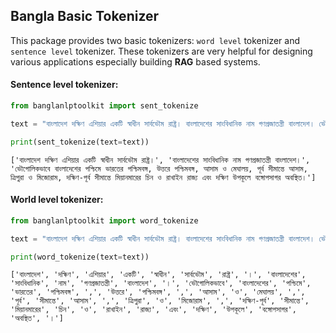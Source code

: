 ## Bangla Basic Tokenizer
This package provides two basic tokenizers: `word level` tokenizer and `sentence level` tokenizer. These tokenizers are very helpful for designing various applications especially building **RAG** based systems.

#### Sentence level tokenizer:

````python
from banglanlptoolkit import sent_tokenize

text = "বাংলাদেশ দক্ষিণ এশিয়ার একটি স্বাধীন সার্বভৌম রাষ্ট্র। বাংলাদেশের সাংবিধানিক নাম গণপ্রজাতন্ত্রী বাংলাদেশ। ভৌগোলিকভাবে বাংলাদেশের পশ্চিমে ভারতের পশ্চিমবঙ্গ, উত্তরে পশ্চিমবঙ্গ, আসাম ও মেঘালয়, পূর্ব সীমান্তে আসাম, ত্রিপুরা ও মিজোরাম, দক্ষিণ-পূর্ব সীমান্তে মিয়ানমারের চিন ও রাখাইন রাজ্য এবং দক্ষিণ উপকূলে বঙ্গোপসাগর অবস্থিত।"

print(sent_tokenize(text=text))
````

```
['বাংলাদেশ দক্ষিণ এশিয়ার একটি স্বাধীন সার্বভৌম রাষ্ট্র।', 'বাংলাদেশের সাংবিধানিক নাম গণপ্রজাতন্ত্রী বাংলাদেশ।', 'ভৌগোলিকভাবে বাংলাদেশের পশ্চিমে ভারতের পশ্চিমবঙ্গ, উত্তরে পশ্চিমবঙ্গ, আসাম ও মেঘালয়, পূর্ব সীমান্তে আসাম, ত্রিপুরা ও মিজোরাম, দক্ষিণ-পূর্ব সীমান্তে মিয়ানমারের চিন ও রাখাইন রাজ্য এবং দক্ষিণ উপকূলে বঙ্গোপসাগর অবস্থিত।']
```
#### World level tokenizer:

```python
from banglanlptoolkit import word_tokenize

text = "বাংলাদেশ দক্ষিণ এশিয়ার একটি স্বাধীন সার্বভৌম রাষ্ট্র। বাংলাদেশের সাংবিধানিক নাম গণপ্রজাতন্ত্রী বাংলাদেশ। ভৌগোলিকভাবে বাংলাদেশের পশ্চিমে ভারতের পশ্চিমবঙ্গ, উত্তরে পশ্চিমবঙ্গ, আসাম ও মেঘালয়, পূর্ব সীমান্তে আসাম, ত্রিপুরা ও মিজোরাম, দক্ষিণ-পূর্ব সীমান্তে মিয়ানমারের চিন ও রাখাইন রাজ্য এবং দক্ষিণ উপকূলে বঙ্গোপসাগর অবস্থিত।"

print(word_tokenize(text=text))
```
```
['বাংলাদেশ', 'দক্ষিণ', 'এশিয়ার', 'একটি', 'স্বাধীন', 'সার্বভৌম', 'রাষ্ট্র', '।', 'বাংলাদেশের', 'সাংবিধানিক', 'নাম', 'গণপ্রজাতন্ত্রী', 'বাংলাদেশ', '।', 'ভৌগোলিকভাবে', 'বাংলাদেশের', 'পশ্চিমে', 'ভারতের', 'পশ্চিমবঙ্গ', ',', 'উত্তরে', 'পশ্চিমবঙ্গ', ',', 'আসাম', 'ও', 'মেঘালয়', ',', 'পূর্ব', 'সীমান্তে', 'আসাম', ',', 'ত্রিপুরা', 'ও', 'মিজোরাম', ',', 'দক্ষিণ-পূর্ব', 'সীমান্তে', 'মিয়ানমারের', 'চিন', 'ও', 'রাখাইন', 'রাজ্য', 'এবং', 'দক্ষিণ', 'উপকূলে', 'বঙ্গোপসাগর', 'অবস্থিত', '।']
```
